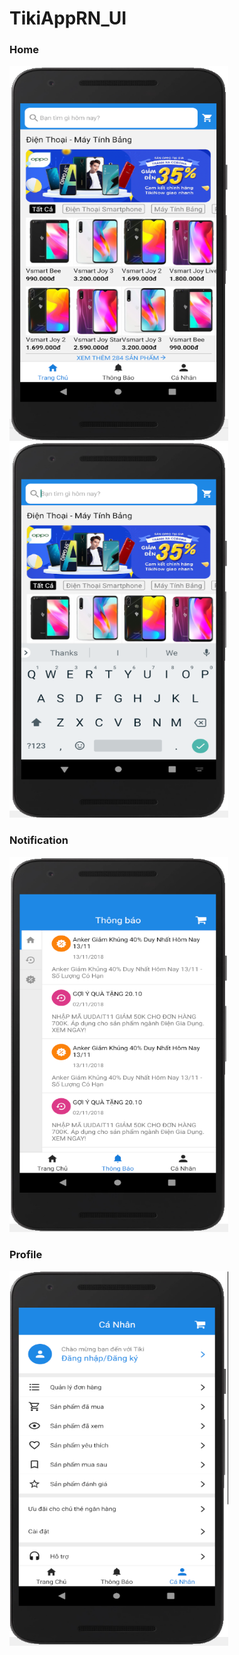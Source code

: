 # TikiAppRN_UI

### Home
<img src='https://raw.githubusercontent.com/ChiBao284/ImageProject/master/tiki1.png' width='350' height='600' />
<img src='https://raw.githubusercontent.com/ChiBao284/ImageProject/master/tiki2.png' width='350' height='600' />

### Notification

<img src='https://raw.githubusercontent.com/ChiBao284/ImageProject/master/tiki3.png' width='350' height='600' />

### Profile

<img src='https://raw.githubusercontent.com/ChiBao284/ImageProject/master/tiki4.png' width='350' height='600' />

